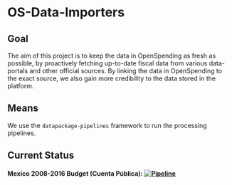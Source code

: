 # OS-Data-Importers

## Goal

The aim of this project is to keep the data in OpenSpending as fresh as possible, by proactively fetching up-to-date 
fiscal data from various data-portals and other official sources. By linking the data in OpenSpending to the exact 
source, we also gain more credibility to the data stored in the platform.

## Means

We use the `datapackage-pipelines` framework to run the processing pipelines.

## Current Status

#### Mexico 2008-2016 Budget (Cuenta Pública): [![Pipeline](http://staging.openspending.org/pipelines/badge/america/mexico/cuenta-publica)](http://staging.openspending.org/pipelines)
